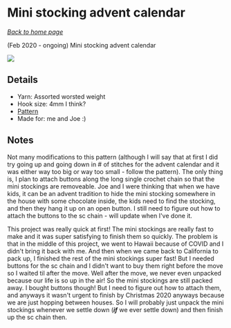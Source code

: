 # Mini stocking advent calendar

[*Back to home page*](..)

(Feb 2020 - ongoing) Mini stocking advent calendar

<img src="media/advent_calendar.jpg" style="max-width: 100%" />

## Details
- Yarn: Assorted worsted weight
- Hook size: 4mm I think?  
- [Pattern](https://www.hobbycraft.co.uk/ideas/decor-hobbies/how-to-crochet-a-mini-stocking-advent)
- Made for: me and Joe :)

## Notes 
Not many modifications to this pattern (although I will say that at first I did try going up and going down in # of stitches for the advent calendar and it was either way too big or way too small - follow the pattern). The only thing is, I plan to attach buttons along the long single crochet chain so that the mini stockings are removeable. Joe and I were thinking that when we have kids, it can be an advent tradition to hide the mini stocking somewhere in the house with some chocolate inside, the kids need to find the stocking, and then they hang it up on an open button. I still need to figure out how to attach the buttons to the sc chain - will update when I've done it.

This project was really quick at first! The mini stockings are really fast to make and it was super satisfying to finish them so quickly. The problem is that in the middle of this project, we went to Hawaii because of COVID and I didn't bring it back with me. And then when we came back to California to pack up, I finished the rest of the mini stockings super fast! But I needed buttons for the sc chain and I didn't want to buy them right before the move so I waited til after the move. Well after the move, we never even unpacked because our life is so up in the air! So the mini stockings are still packed away. I bought buttons though! But I need to figure out how to attach them, and anyways it wasn't urgent to finish by Christmas 2020 anyways because we are just hopping between houses. So I will probably just unpack the mini stockings whenever we settle down (***if*** we ever settle down) and then finish up the sc chain then. 
